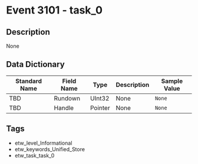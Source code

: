 # Event 3101 - task_0

## Description
None

## Data Dictionary
|Standard Name|Field Name|Type|Description|Sample Value|
|---|---|---|---|---|
|TBD|Rundown|UInt32|None|`None`|
|TBD|Handle|Pointer|None|`None`|

## Tags
* etw_level_Informational
* etw_keywords_Unified_Store
* etw_task_task_0